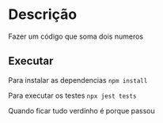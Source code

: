 # Descrição

Fazer um código que soma dois numeros


## Executar

Para instalar as dependencias
`npm install`

Para executar os testes
`npx jest tests`

Quando ficar tudo verdinho é porque passou

